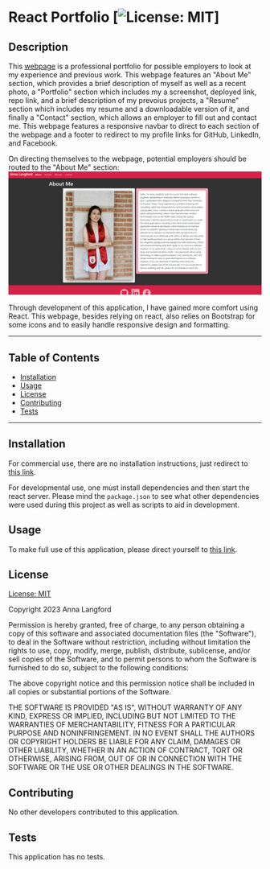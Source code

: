 # React Portfolio [![License: MIT](https://img.shields.io/badge/License-MIT-yellow.svg)]

## Description

This [webpage](https://anna-dxj.github.io/react-portfolio) is a professional portfolio for possible employers to look at my experience and previous work. This webpage features an "About Me" section, which provides a brief description of myself as well as a recent photo, a "Portfolio" section which includes my a screenshot, deployed link, repo link, and a brief description of my prevoius projects, a "Resume" section which includes my resume and a downloadable version of it, and finally a "Contact" section, which allows an employer to fill out and contact me. This webpage features a responsive navbar to direct to each section of the webpage and a footer to redirect to my profile links for GitHub, LinkedIn, and Facebook.

On directing themselves to the webpage, potential employers should be routed to the "About Me" section: 
![screenshot-aboutme](./src/assets/screenshots/portfolio-screenshot.png)
  
Through development of this application, I have gained more comfort using React. This webpage, besides relying on react, also relies on Bootstrap for some icons and to easily handle responsive design and formatting.

  ---
  ## Table of Contents 

  - [Installation](#instlalation)
  - [Usage](#usage)
  - [License](#license) 
  - [Contributing](#contributing)
  - [Tests](#tests)
  ---

## Installation

For commercial use, there are no installation instructions, just redirect to [this link](https://anna-dxj.github.io/react-portfolio). 

For developmental use, one must install dependencies and then start the react server. Please mind the `package.json` to see what other dependencies were used during this project as well as scripts to aid in development. 

  ## Usage 

  To make full use of this application, please direct yourself to [this link](https://anna-dxj.github.io/react-portfolio).

## License
  
[License: MIT](https://opensource.org/licenses/MIT)
  
Copyright 2023 Anna Langford
  
Permission is hereby granted, free of charge, to any person obtaining a copy of this software and associated documentation files (the "Software"), to deal in the Software without restriction, including without limitation the rights to use, copy, modify, merge, publish, distribute, sublicense, and/or sell copies of the Software, and to permit persons to whom the Software is furnished to do so, subject to the following conditions:
  
The above copyright notice and this permission notice shall be included in all copies or substantial portions of the Software.
  
THE SOFTWARE IS PROVIDED "AS IS", WITHOUT WARRANTY OF ANY KIND, EXPRESS OR IMPLIED, INCLUDING BUT NOT LIMITED TO THE WARRANTIES OF MERCHANTABILITY, FITNESS FOR A PARTICULAR PURPOSE AND NONINFRINGEMENT. IN NO EVENT SHALL THE AUTHORS OR COPYRIGHT HOLDERS BE LIABLE FOR ANY CLAIM, DAMAGES OR OTHER LIABILITY, WHETHER IN AN ACTION OF CONTRACT, TORT OR OTHERWISE, ARISING FROM, OUT OF OR IN CONNECTION WITH THE SOFTWARE OR THE USE OR OTHER DEALINGS IN THE SOFTWARE.

## Contributing

No other developers contributed to this application. 

## Tests

This application has no tests.
